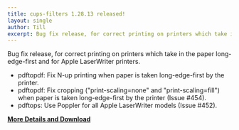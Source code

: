 ```yaml
---
title: cups-filters 1.28.13 released!
layout: single
author: Till
excerpt: Bug fix release, for correct printing on printers which take in the paper long-edge-first and for Apple LaserWriter printers
---
```

Bug fix release, for correct printing on printers which take in the paper long-edge-first and for Apple LaserWriter printers.
- pdftopdf: Fix N-up printing when paper is taken long-edge-first by the printer.
- pdftopdf: Fix cropping ("print-scaling=none" and "print-scaling=fill") when paper is taken long-edge-first by the printer (Issue #454).
- pdftops: Use Poppler for all Apple LaserWriter models (Issue #452).

[**More Details and Download**](https://github.com/OpenPrinting/cups-filters/releases/tag/1.28.13)
